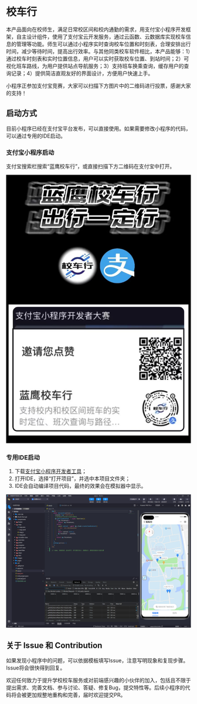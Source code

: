 # 校车行

本产品面向在校师生，满足日常校区间和校内通勤的需求，用支付宝小程序开发框架，自主设计组件，使用了支付宝云开发服务，通过云函数、云数据库实现校车信息的管理等功能。师生可以通过小程序实时查询校车位置和时刻表，合理安排出行时间，减少等待时间，提高出行效率。与其他同类校车软件相比，本产品能够：1）通过校车时刻表和实时位置信息，用户可以实时获取校车位置、到站时间；2）可视化班车路线，为用户提供站点导航服务；3）支持班车换乘查询，缓存用户的查询记录；4）提供简洁直观友好的界面设计，方便用户快速上手。

小程序正参加支付宝竞赛，大家可以扫描下方图片中的二维码进行投票，感谢大家的支持！

## 启动方式

目前小程序已经在支付宝平台发布，可以直接使用。如果需要修改小程序的代码，可以通过专用的IDE启动。

### 支付宝小程序启动

支付宝搜索栏搜索“蓝鹰校车行”，或直接扫描下方二维码在支付宝中打开。

![QR-Code](./doc-images/qrcode.jpg)

### 专用IDE启动

1. 下载[支付宝小程序开发者工具](https://opendocs.alipay.com/mini/ide/download)；
2. 打开IDE，选择“打开项目”，并选中本项目文件夹；
3. IDE会自动编译项目代码，最终的效果会在模拟器中显示。

![IDE](./doc-images/ide.png)

## 关于 Issue 和 Contribution

如果发现小程序中的问题，可以依据模板填写Issue，注意写明现象和复现步骤。Issue将会很快得到回复。

欢迎任何致力于提升学校校车服务或对前端感兴趣的小伙伴的加入，包括且不限于提出需求、完善文档、参与讨论、答疑、修复Bug，提交特性等。后续小程序的代码将会被更加规整地重构和完善，届时欢迎提交PR。